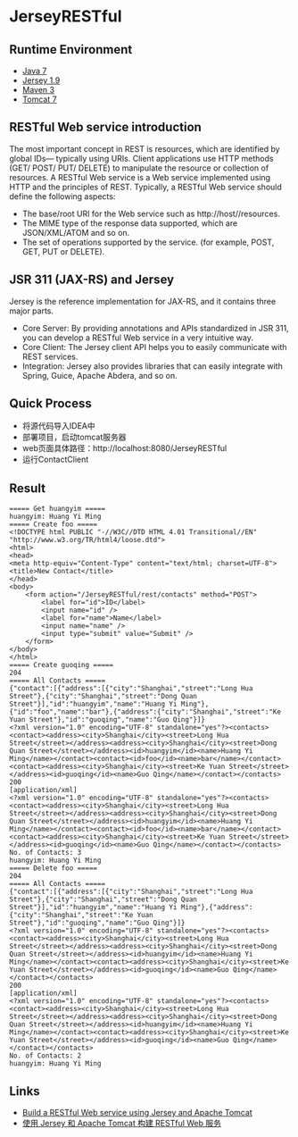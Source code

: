 # JerseyRESTful

## Runtime Environment
- [Java 7](http://www.oracle.com/technetwork/java/javase/downloads/jdk6downloads-1902814.html)
- [Jersey 1.9](https://jersey.java.net/)
- [Maven 3](http://maven.apache.org/)
- [Tomcat 7](http://tomcat.apache.org/)

## RESTful Web service introduction

The most important concept in REST is resources, which are identified by global IDs— typically using URIs. Client applications use HTTP methods (GET/ POST/ PUT/ DELETE) to manipulate the resource or collection of resources. A RESTful Web service is a Web service implemented using HTTP and the principles of REST. Typically, a RESTful Web service should define the following aspects:
* The base/root URI for the Web service such as http://host/<appcontext>/resources.
* The MIME type of the response data supported, which are JSON/XML/ATOM and so on.
* The set of operations supported by the service. (for example, POST, GET, PUT or DELETE).

## JSR 311 (JAX-RS) and Jersey

Jersey is the reference implementation for JAX-RS, and it contains three major parts.
* Core Server: By providing annotations and APIs standardized in JSR 311, you can develop a RESTful Web service in a very intuitive way.
* Core Client: The Jersey client API helps you to easily communicate with REST services.
* Integration: Jersey also provides libraries that can easily integrate with Spring, Guice, Apache Abdera, and so on.

## Quick Process

* 将源代码导入IDEA中
* 部署项目，启动tomcat服务器
* web页面具体路径：http://localhost:8080/JerseyRESTful
* 运行ContactClient

## Result

```
===== Get huangyim =====
huangyim: Huang Yi Ming
===== Create foo =====
<!DOCTYPE html PUBLIC "-//W3C//DTD HTML 4.01 Transitional//EN" "http://www.w3.org/TR/html4/loose.dtd">
<html>
<head>
<meta http-equiv="Content-Type" content="text/html; charset=UTF-8">
<title>New Contact</title>
</head>
<body>
	<form action="/JerseyRESTful/rest/contacts" method="POST">
		<label for="id">ID</label>
		<input name="id" />
		<label for="name">Name</label>
		<input name="name" />
		<input type="submit" value="Submit" />
	</form>
</body>
</html>
===== Create guoqing =====
204
===== All Contacts =====
{"contact":[{"address":[{"city":"Shanghai","street":"Long Hua Street"},{"city":"Shanghai","street":"Dong Quan Street"}],"id":"huangyim","name":"Huang Yi Ming"},{"id":"foo","name":"bar"},{"address":{"city":"Shanghai","street":"Ke Yuan Street"},"id":"guoqing","name":"Guo Qing"}]}
<?xml version="1.0" encoding="UTF-8" standalone="yes"?><contacts><contact><address><city>Shanghai</city><street>Long Hua Street</street></address><address><city>Shanghai</city><street>Dong Quan Street</street></address><id>huangyim</id><name>Huang Yi Ming</name></contact><contact><id>foo</id><name>bar</name></contact><contact><address><city>Shanghai</city><street>Ke Yuan Street</street></address><id>guoqing</id><name>Guo Qing</name></contact></contacts>
200
[application/xml]
<?xml version="1.0" encoding="UTF-8" standalone="yes"?><contacts><contact><address><city>Shanghai</city><street>Long Hua Street</street></address><address><city>Shanghai</city><street>Dong Quan Street</street></address><id>huangyim</id><name>Huang Yi Ming</name></contact><contact><id>foo</id><name>bar</name></contact><contact><address><city>Shanghai</city><street>Ke Yuan Street</street></address><id>guoqing</id><name>Guo Qing</name></contact></contacts>
No. of Contacts: 3
huangyim: Huang Yi Ming
===== Delete foo =====
204
===== All Contacts =====
{"contact":[{"address":[{"city":"Shanghai","street":"Long Hua Street"},{"city":"Shanghai","street":"Dong Quan Street"}],"id":"huangyim","name":"Huang Yi Ming"},{"address":{"city":"Shanghai","street":"Ke Yuan Street"},"id":"guoqing","name":"Guo Qing"}]}
<?xml version="1.0" encoding="UTF-8" standalone="yes"?><contacts><contact><address><city>Shanghai</city><street>Long Hua Street</street></address><address><city>Shanghai</city><street>Dong Quan Street</street></address><id>huangyim</id><name>Huang Yi Ming</name></contact><contact><address><city>Shanghai</city><street>Ke Yuan Street</street></address><id>guoqing</id><name>Guo Qing</name></contact></contacts>
200
[application/xml]
<?xml version="1.0" encoding="UTF-8" standalone="yes"?><contacts><contact><address><city>Shanghai</city><street>Long Hua Street</street></address><address><city>Shanghai</city><street>Dong Quan Street</street></address><id>huangyim</id><name>Huang Yi Ming</name></contact><contact><address><city>Shanghai</city><street>Ke Yuan Street</street></address><id>guoqing</id><name>Guo Qing</name></contact></contacts>
No. of Contacts: 2
huangyim: Huang Yi Ming
```

## Links
- [Build a RESTful Web service using Jersey and Apache Tomcat](https://www.ibm.com/developerworks/library/wa-aj-tomcat/?S_TACT=105AGX01&S_CMP=HP)
- [使用 Jersey 和 Apache Tomcat 构建 RESTful Web 服务](https://www.ibm.com/developerworks/cn/web/wa-aj-tomcat/index.html)
